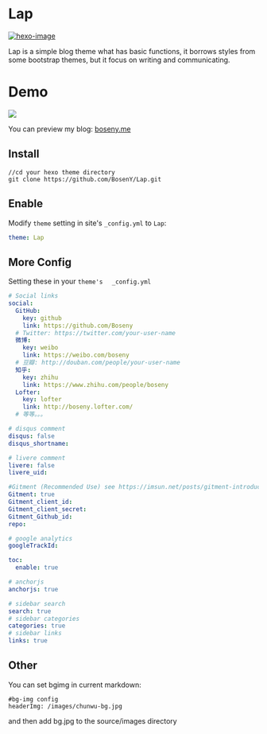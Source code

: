 # Lap


[![hexo-image]][hexo-url]

Lap is a simple blog theme what has basic functions, it borrows styles from some bootstrap themes, but it focus on writing and communicating.


# Demo

![](http://owgraa3f3.bkt.clouddn.com/18-2-7/12524036.jpg)

You can preview my blog: [boseny.me]

## Install

```
//cd your hexo theme directory
git clone https://github.com/BosenY/Lap.git
```

## Enable

Modify `theme` setting in site's `_config.yml` to `Lap`:

```yaml
theme: Lap
```
## More Config

Setting these in your `theme's `   ` _config.yml`
```yaml
# Social links
social:
  GitHub:
    key: github
    link: https://github.com/Boseny
  # Twitter: https://twitter.com/your-user-name
  微博:
    key: weibo
    link: https://weibo.com/boseny
  # 豆瓣: http://douban.com/people/your-user-name
  知乎:
    key: zhihu
    link: https://www.zhihu.com/people/boseny
  Lofter:
    key: lofter
    link: http://boseny.lofter.com/
  # 等等。。。

# disqus comment
disqus: false
disqus_shortname:

# livere comment
livere: false
livere_uid:

#Gitment (Recommended Use) see https://imsun.net/posts/gitment-introduction/
Gitment: true
Gitment_client_id:
Gitment_client_secret:
Gitment_Github_id:
repo:

# google analytics
googleTrackId:

toc:
  enable: true

# anchorjs
anchorjs: true

# sidebar search
search: true
# sidebar categories
categories: true
# sidebar links
links: true
```

## Other

You can set bgimg in current markdown:

```
#bg-img config
headerImg: /images/chunwu-bg.jpg

```
and then add bg.jpg to the  source/images directory






[boseny.me]: https://boseny.me
[hexo-url]: http://hexo.io
[hexo-image]: https://img.shields.io/badge/hexo-%3E%3D%203.0-blue.svg
